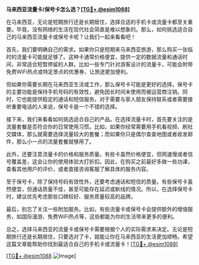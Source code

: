 **马来西亚流量卡/保号卡怎么选？[[TG💪+ @esim1088](https://t.me/s/esim1088)]**

在马来西亚，无论是短期旅行还是长期居住，选择合适的手机卡或流量卡都至关重要。毕竟，没有网络的生活在现代社会简直是难以想象的。那么，如何挑选适合自己的马来西亚流量卡或保号卡呢？让我们一起来看看吧！

首先，我们要明确自己的需求。如果你只是短期来马来西亚旅游，那么购买一张临时的流量卡可能就足够了。这种卡通常价格便宜，提供一定的数据流量和通话时间，非常适合短暂停留的人群。比如一些专门针对游客设计的流量卡，可能会附带免费WiFi热点或特定景点的优惠券，让旅途更加便利。

但如果你需要长期在马来西亚生活或工作，那么保号卡可能是更好的选择。保号卡的主要功能是保持手机号码的有效性，避免因长时间未使用而被运营商注销。同时，它也能提供稳定的通话和短信服务。对于需要与家人朋友保持联系或者需要接听重要电话的人来说，保号卡是一个不错的选择。

接下来，我们来看看如何挑选适合自己的产品。在选择流量卡时，首先要关注的是流量套餐是否符合你的日常使用习惯。比如，如果你经常需要用手机看视频、刷社交媒体，那么就需要选择流量较大的套餐；而如果你只是偶尔查查地图或者收发邮件，那么小一点的流量套餐就够用了。

此外，还要注意流量卡的价格和服务质量。有些卡虽然价格便宜，但网速慢或者信号覆盖差，这会让你的使用体验大打折扣。因此，在购买之前最好多做一些功课，查看其他用户的评价，或者直接咨询客服了解具体的服务内容。

至于保号卡，除了保持号码有效性外，还要考虑通话和短信的质量。有些保号卡虽然便宜，但通话质量不佳，甚至可能存在延迟或断线的情况。所以，在选择保号卡时，建议优先考虑那些口碑较好、服务质量较高的品牌。

最后，别忘了关注一些附加服务。比如，有些流量卡或保号卡会提供额外的增值服务，如国际漫游、免费WiFi热点等，这些都能为你的生活带来更多的便利。

总之，选择马来西亚的流量卡或保号卡需要根据个人的实际需求来决定。无论是短期旅行还是长期居住，只要选对了卡，就能让你在马来西亚的生活更加顺畅。希望这篇文章能帮助你找到最适合自己的手机卡或流量卡！[[TG💪+ @esim1088](https://t.me/s/esim1088)]

[[TG💪+ @esim1088](https://t.me/s/esim1088) ![Image](https://i.postimg.cc/4NQfJmqS/Snipaste-2025-05-13-00-14-12.png)]
